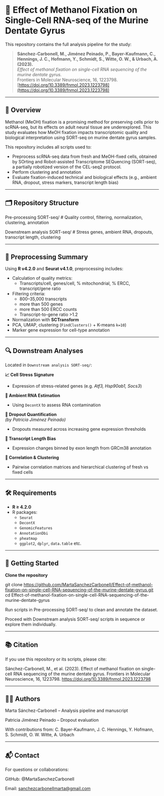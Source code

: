 # 🧠 Effect of Methanol Fixation on Single-Cell RNA-seq of the Murine Dentate Gyrus

This repository contains the full analysis pipeline for the study:

> **Sánchez-Carbonell, M., Jiménez Peinado, P., Bayer-Kaufmann, C., Hennings, J. C., Hofmann, Y., Schmidt, S., Witte, O. W., & Urbach, A. (2023).**  
> *Effect of methanol fixation on single-cell RNA sequencing of the murine dentate gyrus.*  
> Frontiers in Molecular Neuroscience, 16, 1223798.  
> [https://doi.org/10.3389/fnmol.2023.1223798](https://doi.org/10.3389/fnmol.2023.1223798)

---

## 🧬 Overview

Methanol (MeOH) fixation is a promising method for preserving cells prior to scRNA-seq, but its effects on adult neural tissue are underexplored. This study evaluates how MeOH fixation impacts transcriptomic quality and biological interpretation using SORT-seq on murine dentate gyrus samples.

This repository includes all scripts used to:

- Preprocess scRNA-seq data from fresh and MeOH-fixed cells, obtained by SOrting and Robot-assisted Transcriptome SEQuencing (SORT-seq), a partially robotized version of the CEL-seq2 protocol.
- Perform clustering and annotation
- Evaluate fixation-induced technical and biological effects (e.g., ambient RNA, dropout, stress markers, transcript length bias)

---

## 🗂️ Repository Structure
Pre-processing SORT-seq/ # Quality control, filtering, normalization, clustering, annotation

Downstream analysis SORT-seq/ # Stress genes, ambient RNA, dropouts, transcript length, clustering


---

## 🔧 Preprocessing Summary

Using **R v4.2.0** and **Seurat v4.1.0**, preprocessing includes:

- Calculation of quality metrics:
  - Transcripts/cell, genes/cell, % mitochondrial, % ERCC, transcript/gene ratio
- Filtering criteria:
  - 800–35,000 transcripts
  - more than 500 genes
  - more than 500 ERCC counts
  - Transcript-to-gene ratio >1.2
- Normalization with **SCTransform**
- PCA, UMAP, clustering (`FindClusters()` + K-means `k=10`)
- Marker gene expression for cell-type annotation

---

## 🔍 Downstream Analyses

Located in `Downstream analysis SORT-seq/`:

**📈 Cell Stress Signature**
   - Expression of stress-related genes (e.g. *Atf3, Hsp90ab1, Socs3*)

**🧪 Ambient RNA Estimation**
   - Using `DecontX` to assess RNA contamination

**🧬 Dropout Quantification**  
   *(by Patricia Jiménez Peinado)*
   - Dropouts measured across increasing gene expression thresholds

**📏 Transcript Length Bias**
   - Expression changes binned by exon length from GRCm38 annotation

**🧠 Correlation & Clustering**
   - Pairwise correlation matrices and hierarchical clustering of fresh vs fixed cells

---

## 🛠️ Requirements

- **R ≥ 4.2.0**
- R packages:
  - `Seurat`
  - `DecontX`
  - `GenomicFeatures`
  - `AnnotationDbi`
  - `pheatmap`
  - `ggplot2`, `dplyr`, `data.table` etc.

---

## 🚀 Getting Started
**Clone the repository**

git clone https://github.com/MartaSanchezCarbonell/Effect-of-methanol-fixation-on-single-cell-RNA-sequencing-of-the-murine-dentate-gyrus.git
cd Effect-of-methanol-fixation-on-single-cell-RNA-sequencing-of-the-murine-dentate-gyrus

Run scripts in Pre-processing SORT-seq/ to clean and annotate the dataset.

Proceed with Downstream analysis SORT-seq/ scripts in sequence or explore them individually.

---

## 📚 Citation

If you use this repository or its scripts, please cite:

Sánchez-Carbonell, M., et al. (2023). Effect of methanol fixation on single-cell RNA sequencing of the murine dentate gyrus. Frontiers in Molecular Neuroscience, 16, 1223798. https://doi.org/10.3389/fnmol.2023.1223798

---

## 👩‍🔬 Authors
Marta Sánchez-Carbonell – Analysis pipeline and manuscript

Patricia Jiménez Peinado – Dropout evaluation

With contributions from: C. Bayer-Kaufmann, J. C. Hennings, Y. Hofmann, S. Schmidt, O. W. Witte, A. Urbach

---

## 📬 Contact
For questions or collaborations:

GitHub: @MartaSanchezCarbonell

Email: sanchezcarbonellmarta@gmail.com
